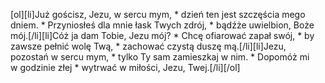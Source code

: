 [ol][li]Już gościsz, Jezu, w sercu mym, * dzień ten jest szczęścia mego dniem. * Przyniosłeś dla mnie łask Twych zdrój, * bądźże uwielbion, Boże mój.[/li][li]Cóż ja dam Tobie, Jezu mój? * Chcę ofiarować zapał swój, * by zawsze pełnić wolę Twą, * zachować czystą duszę mą.[/li][li]Jezu, pozostań w sercu mym, * tylko Ty sam zamieszkaj w nim. * Dopomóż mi w godzinie złej * wytrwać w miłości, Jezu, Twej.[/li][/ol]